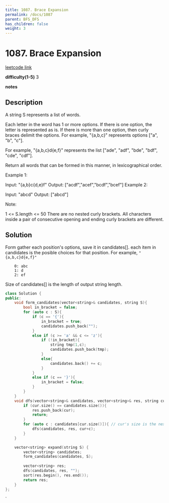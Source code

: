 ```yaml
---
title: 1087. Brace Expansion
permalink: /docs/1087
parent: BFS_DFS
has_children: false
weight: 3
---
```

# 1087. Brace Expansion
[leetcode link](https://leetcode.com/problems/brace-expansion/)

**difficulty(1-5)** 
3

**notes**   


## Description
A string S represents a list of words.

Each letter in the word has 1 or more options.  If there is one option, the letter is represented as is.  If there is more than one option, then curly braces delimit the options.  For example, "{a,b,c}" represents options ["a", "b", "c"].

For example, "{a,b,c}d{e,f}" represents the list ["ade", "adf", "bde", "bdf", "cde", "cdf"].

Return all words that can be formed in this manner, in lexicographical order.

 

Example 1:

Input: "{a,b}c{d,e}f"
Output: ["acdf","acef","bcdf","bcef"]
Example 2:

Input: "abcd"
Output: ["abcd"]
 

Note:

1 <= S.length <= 50
There are no nested curly brackets.
All characters inside a pair of consecutive opening and ending curly brackets are different.

## Solution
Form gather each position's options, save it in candidates[]. each item in candidates is the posible choices for that position.
For example, `"{a,b,c}d{e,f}"`
```candidates:
    0: abc
    1: d
    2: ef
```
Size of candidates[] is the length of output string length.


```c++
class Solution {
public:
    void form_candidates(vector<string>& candidates, string S){
        bool in_bracket = false;
        for (auto c : S){
            if (c == '{'){
                in_bracket = true;
                candidates.push_back("");
            }
            else if (c >= 'a' && c <= 'z'){
                if (!in_bracket){
                    string tmp(1,c);
                    candidates.push_back(tmp);
                }
                else{
                    candidates.back() += c;
                }
            }
            else if (c == '}'){
                in_bracket = false;
            }
        }
    }
    void dfs(vector<string>& candidates, vector<string>& res, string cur){
        if (cur.size() == candidates.size()){
            res.push_back(cur);
            return;
        }
        for (auto c : candidates[cur.size()]){ // cur's size is the next index in candidates we want to add to cur.
            dfs(candidates, res, cur+c);
        }        
    }

    vector<string> expand(string S) {
        vector<string> candidates;
        form_candidates(candidates, S);
        
        vector<string> res;
        dfs(candidates, res, "");
        sort(res.begin(), res.end());
        return res;
    }
};
```

<!-- 
Default label
{: .label }

Blue label
{: .label .label-blue }

Stable
{: .label .label-green }

New release
{: .label .label-purple }

Coming soon
{: .label .label-yellow }

Deprecated
{: .label .label-red } -->
`